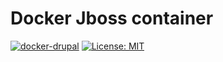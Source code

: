 # Docker Jboss container


[![docker-drupal](https://img.shields.io/badge/spy86-jboss-blue.svg)](https://cloud.docker.com/repository/docker/spy86/jboss) [![License: MIT](https://img.shields.io/badge/License-MIT-yellow.svg)](https://opensource.org/licenses/MIT)
